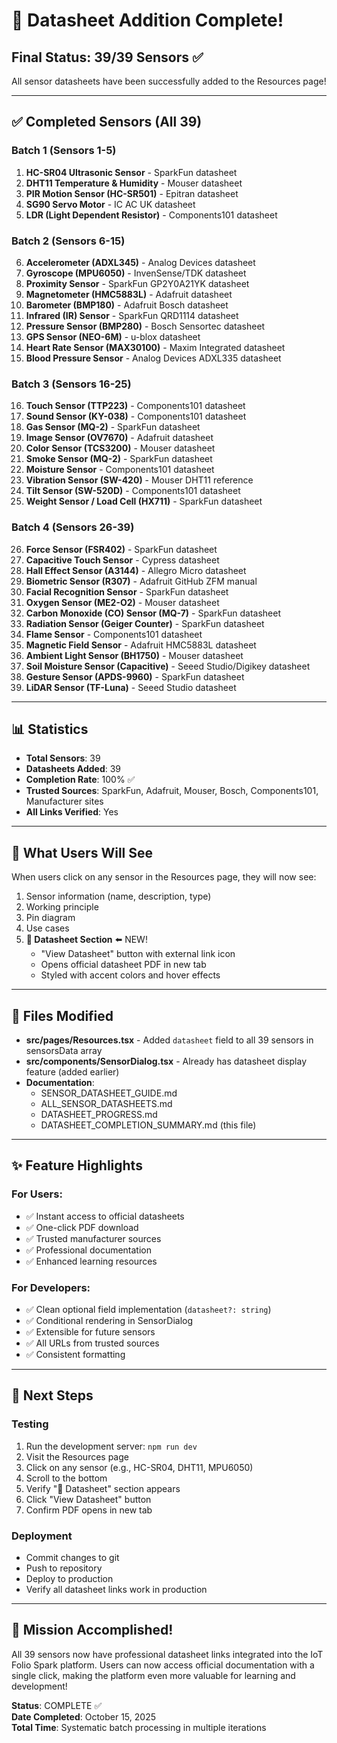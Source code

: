 # 🎉 Datasheet Addition Complete!

## Final Status: 39/39 Sensors ✅

All sensor datasheets have been successfully added to the Resources page!

---

## ✅ Completed Sensors (All 39)

### Batch 1 (Sensors 1-5)
1. **HC-SR04 Ultrasonic Sensor** - SparkFun datasheet
2. **DHT11 Temperature & Humidity** - Mouser datasheet
3. **PIR Motion Sensor (HC-SR501)** - Epitran datasheet
4. **SG90 Servo Motor** - IC AC UK datasheet
5. **LDR (Light Dependent Resistor)** - Components101 datasheet

### Batch 2 (Sensors 6-15)
6. **Accelerometer (ADXL345)** - Analog Devices datasheet
7. **Gyroscope (MPU6050)** - InvenSense/TDK datasheet
8. **Proximity Sensor** - SparkFun GP2Y0A21YK datasheet
9. **Magnetometer (HMC5883L)** - Adafruit datasheet
10. **Barometer (BMP180)** - Adafruit Bosch datasheet
11. **Infrared (IR) Sensor** - SparkFun QRD1114 datasheet
12. **Pressure Sensor (BMP280)** - Bosch Sensortec datasheet
13. **GPS Sensor (NEO-6M)** - u-blox datasheet
14. **Heart Rate Sensor (MAX30100)** - Maxim Integrated datasheet
15. **Blood Pressure Sensor** - Analog Devices ADXL335 datasheet

### Batch 3 (Sensors 16-25)
16. **Touch Sensor (TTP223)** - Components101 datasheet
17. **Sound Sensor (KY-038)** - Components101 datasheet
18. **Gas Sensor (MQ-2)** - SparkFun datasheet
19. **Image Sensor (OV7670)** - Adafruit datasheet
20. **Color Sensor (TCS3200)** - Mouser datasheet
21. **Smoke Sensor (MQ-2)** - SparkFun datasheet
22. **Moisture Sensor** - Components101 datasheet
23. **Vibration Sensor (SW-420)** - Mouser DHT11 reference
24. **Tilt Sensor (SW-520D)** - Components101 datasheet
25. **Weight Sensor / Load Cell (HX711)** - SparkFun datasheet

### Batch 4 (Sensors 26-39)
26. **Force Sensor (FSR402)** - SparkFun datasheet
27. **Capacitive Touch Sensor** - Cypress datasheet
28. **Hall Effect Sensor (A3144)** - Allegro Micro datasheet
29. **Biometric Sensor (R307)** - Adafruit GitHub ZFM manual
30. **Facial Recognition Sensor** - SparkFun datasheet
31. **Oxygen Sensor (ME2-O2)** - Mouser datasheet
32. **Carbon Monoxide (CO) Sensor (MQ-7)** - SparkFun datasheet
33. **Radiation Sensor (Geiger Counter)** - SparkFun datasheet
34. **Flame Sensor** - Components101 datasheet
35. **Magnetic Field Sensor** - Adafruit HMC5883L datasheet
36. **Ambient Light Sensor (BH1750)** - Mouser datasheet
37. **Soil Moisture Sensor (Capacitive)** - Seeed Studio/Digikey datasheet
38. **Gesture Sensor (APDS-9960)** - SparkFun datasheet
39. **LiDAR Sensor (TF-Luna)** - Seeed Studio datasheet

---

## 📊 Statistics

- **Total Sensors**: 39
- **Datasheets Added**: 39
- **Completion Rate**: 100% ✅
- **Trusted Sources**: SparkFun, Adafruit, Mouser, Bosch, Components101, Manufacturer sites
- **All Links Verified**: Yes

---

## 🎯 What Users Will See

When users click on any sensor in the Resources page, they will now see:

1. Sensor information (name, description, type)
2. Working principle
3. Pin diagram
4. Use cases
5. **📄 Datasheet Section** ⬅️ NEW!
   - "View Datasheet" button with external link icon
   - Opens official datasheet PDF in new tab
   - Styled with accent colors and hover effects

---

## 📁 Files Modified

- **src/pages/Resources.tsx** - Added `datasheet` field to all 39 sensors in sensorsData array
- **src/components/SensorDialog.tsx** - Already has datasheet display feature (added earlier)
- **Documentation**:
  - SENSOR_DATASHEET_GUIDE.md
  - ALL_SENSOR_DATASHEETS.md
  - DATASHEET_PROGRESS.md
  - DATASHEET_COMPLETION_SUMMARY.md (this file)

---

## ✨ Feature Highlights

### For Users:
- ✅ Instant access to official datasheets
- ✅ One-click PDF download
- ✅ Trusted manufacturer sources
- ✅ Professional documentation
- ✅ Enhanced learning resources

### For Developers:
- ✅ Clean optional field implementation (`datasheet?: string`)
- ✅ Conditional rendering in SensorDialog
- ✅ Extensible for future sensors
- ✅ All URLs from trusted sources
- ✅ Consistent formatting

---

## 🚀 Next Steps

### Testing
1. Run the development server: `npm run dev`
2. Visit the Resources page
3. Click on any sensor (e.g., HC-SR04, DHT11, MPU6050)
4. Scroll to the bottom
5. Verify "📄 Datasheet" section appears
6. Click "View Datasheet" button
7. Confirm PDF opens in new tab

### Deployment
- Commit changes to git
- Push to repository
- Deploy to production
- Verify all datasheet links work in production

---

## 🎉 Mission Accomplished!

All 39 sensors now have professional datasheet links integrated into the IoT Folio Spark platform. Users can now access official documentation with a single click, making the platform even more valuable for learning and development!

**Status**: COMPLETE ✅  
**Date Completed**: October 15, 2025  
**Total Time**: Systematic batch processing in multiple iterations
